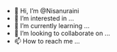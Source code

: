 - 👋 Hi, I’m @Nisanuraini
- 👀 I’m interested in ...
- 🌱 I’m currently learning ...
- 💞️ I’m looking to collaborate on ...
- 📫 How to reach me ...

<!---
Nisanuraini/Nisanuraini is a ✨ special ✨ repository because its `README.md` (this file) appears on your GitHub profile.
You can click the Preview link to take a look at your changes.
--->
